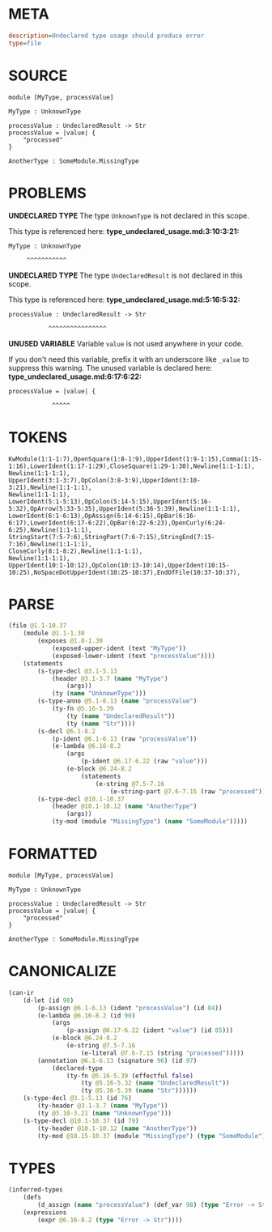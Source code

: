 # META
~~~ini
description=Undeclared type usage should produce error
type=file
~~~
# SOURCE
~~~roc
module [MyType, processValue]

MyType : UnknownType

processValue : UndeclaredResult -> Str
processValue = |value| {
    "processed"
}

AnotherType : SomeModule.MissingType
~~~
# PROBLEMS
**UNDECLARED TYPE**
The type ``UnknownType`` is not declared in this scope.

This type is referenced here:
**type_undeclared_usage.md:3:10:3:21:**
```roc
MyType : UnknownType
```
         ^^^^^^^^^^^


**UNDECLARED TYPE**
The type ``UndeclaredResult`` is not declared in this scope.

This type is referenced here:
**type_undeclared_usage.md:5:16:5:32:**
```roc
processValue : UndeclaredResult -> Str
```
               ^^^^^^^^^^^^^^^^


**UNUSED VARIABLE**
Variable ``value`` is not used anywhere in your code.

If you don't need this variable, prefix it with an underscore like `_value` to suppress this warning.
The unused variable is declared here:
**type_undeclared_usage.md:6:17:6:22:**
```roc
processValue = |value| {
```
                ^^^^^


# TOKENS
~~~zig
KwModule(1:1-1:7),OpenSquare(1:8-1:9),UpperIdent(1:9-1:15),Comma(1:15-1:16),LowerIdent(1:17-1:29),CloseSquare(1:29-1:30),Newline(1:1-1:1),
Newline(1:1-1:1),
UpperIdent(3:1-3:7),OpColon(3:8-3:9),UpperIdent(3:10-3:21),Newline(1:1-1:1),
Newline(1:1-1:1),
LowerIdent(5:1-5:13),OpColon(5:14-5:15),UpperIdent(5:16-5:32),OpArrow(5:33-5:35),UpperIdent(5:36-5:39),Newline(1:1-1:1),
LowerIdent(6:1-6:13),OpAssign(6:14-6:15),OpBar(6:16-6:17),LowerIdent(6:17-6:22),OpBar(6:22-6:23),OpenCurly(6:24-6:25),Newline(1:1-1:1),
StringStart(7:5-7:6),StringPart(7:6-7:15),StringEnd(7:15-7:16),Newline(1:1-1:1),
CloseCurly(8:1-8:2),Newline(1:1-1:1),
Newline(1:1-1:1),
UpperIdent(10:1-10:12),OpColon(10:13-10:14),UpperIdent(10:15-10:25),NoSpaceDotUpperIdent(10:25-10:37),EndOfFile(10:37-10:37),
~~~
# PARSE
~~~clojure
(file @1.1-10.37
	(module @1.1-1.30
		(exposes @1.8-1.30
			(exposed-upper-ident (text "MyType"))
			(exposed-lower-ident (text "processValue"))))
	(statements
		(s-type-decl @3.1-5.13
			(header @3.1-3.7 (name "MyType")
				(args))
			(ty (name "UnknownType")))
		(s-type-anno @5.1-6.13 (name "processValue")
			(ty-fn @5.16-5.39
				(ty (name "UndeclaredResult"))
				(ty (name "Str"))))
		(s-decl @6.1-8.2
			(p-ident @6.1-6.13 (raw "processValue"))
			(e-lambda @6.16-8.2
				(args
					(p-ident @6.17-6.22 (raw "value")))
				(e-block @6.24-8.2
					(statements
						(e-string @7.5-7.16
							(e-string-part @7.6-7.15 (raw "processed")))))))
		(s-type-decl @10.1-10.37
			(header @10.1-10.12 (name "AnotherType")
				(args))
			(ty-mod (module "MissingType") (name "SomeModule")))))
~~~
# FORMATTED
~~~roc
module [MyType, processValue]

MyType : UnknownType

processValue : UndeclaredResult -> Str
processValue = |value| {
	"processed"
}

AnotherType : SomeModule.MissingType
~~~
# CANONICALIZE
~~~clojure
(can-ir
	(d-let (id 98)
		(p-assign @6.1-6.13 (ident "processValue") (id 84))
		(e-lambda @6.16-8.2 (id 90)
			(args
				(p-assign @6.17-6.22 (ident "value") (id 85)))
			(e-block @6.24-8.2
				(e-string @7.5-7.16
					(e-literal @7.6-7.15 (string "processed")))))
		(annotation @6.1-6.13 (signature 96) (id 97)
			(declared-type
				(ty-fn @5.16-5.39 (effectful false)
					(ty @5.16-5.32 (name "UndeclaredResult"))
					(ty @5.36-5.39 (name "Str"))))))
	(s-type-decl @3.1-5.13 (id 76)
		(ty-header @3.1-3.7 (name "MyType"))
		(ty @3.10-3.21 (name "UnknownType")))
	(s-type-decl @10.1-10.37 (id 79)
		(ty-header @10.1-10.12 (name "AnotherType"))
		(ty-mod @10.15-10.37 (module "MissingType") (type "SomeModule"))))
~~~
# TYPES
~~~clojure
(inferred-types
	(defs
		(d_assign (name "processValue") (def_var 98) (type "Error -> Str")))
	(expressions
		(expr @6.16-8.2 (type "Error -> Str"))))
~~~
